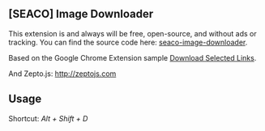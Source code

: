 ## [SEACO] Image Downloader

This extension is and always will be free, open-source, and without ads or tracking. You can find the source code here: [seaco-image-downloader](https://github.com/Josaber/seaco-image-downloader).

Based on the Google Chrome Extension sample [Download Selected Links](https://developer.chrome.com/extensions/examples/api/downloads/download_links.zip).

And Zepto.js: http://zeptojs.com

## Usage

Shortcut: _Alt + Shift + D_
